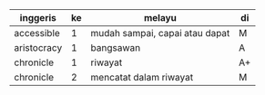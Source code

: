 ---
---
| inggeris    | ke | melayu                         | di |
| ----------- | -- | ------------------------------ | -- |
| accessible  | 1  | mudah sampai, capai atau dapat | M  |
| aristocracy | 1  | bangsawan                      | A  |
| chronicle   | 1  | riwayat                        | A+ |
| chronicle   | 2  | mencatat dalam riwayat         | M  |
